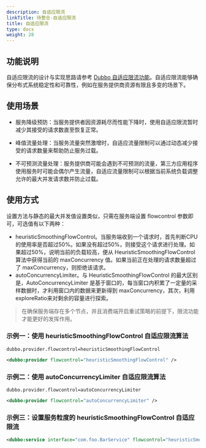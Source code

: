 ```yaml
---
description: 自适应限流
linkTitle: 待整合-自适应限流
title: 自适应限流
type: docs
weight: 28
---
```

## 功能说明
自适应限流的设计与实现思路请参考 [Dubbo 自适应限流功能](../../../../../reference/proposals/heuristic-flow-control/)。自适应限流能够确保分布式系统稳定性和可靠性，例如在服务提供商资源有限且多变的场景下。

## 使用场景
- 服务降级预防：当服务提供者因资源耗尽而性能下降时，使用自适应限流暂时减少其接受的请求数直至恢复正常。

- 峰值流量处理：当服务流量突然激增时，自适应流量限制可以通过动态减少接受的请求数量来帮助防止服务过载。

- 不可预测流量处理：服务提供商可能会遇到不可预测的流量，第三方应用程序使用服务时可能会偶尔产生流量，自适应流量限制可以根据当前系统负载调整允许的最大并发请求数并防止过载。

## 使用方式

设置方法与静态的最大并发值设置类似，只需在服务端设置 flowcontrol 参数即可，可选值有以下两种：
* heuristicSmoothingFlowControl。当服务端收到一个请求时，首先判断CPU的使用率是否超过50%。如果没有超过50%，则接受这个请求进行处理。如果超过50%，说明当前的负载较高，便从 HeuristicSmoothingFlowControl 算法中获得当前的 maxConcurrency 值。如果当前正在处理的请求数量超过了 maxConcurrency，则拒绝该请求。
* autoConcurrencyLimiter。与 HeuristicSmoothingFlowControl 的最大区别是，AutoConcurrencyLimiter 是基于窗口的，每当窗口内积累了一定量的采样数据时，才利用窗口内的数据来更新得到 maxConcurrency，其次，利用exploreRatio来对剩余的容量进行探索。

> 在确保服务端存在多个节点，并且消费端开启重试策略的前提下，限流功能才能更好的发挥作用。

### 示例一：使用 heuristicSmoothingFlowControl 自适应限流算法

```properties
dubbo.provider.flowcontrol=heuristicSmoothingFlowControl
```

```xml
<dubbo:provider flowcontrol="heuristicSmoothingFlowControl" />
```

### 示例二：使用 autoConcurrencyLimiter 自适应限流算法
```properties
dubbo.provider.flowcontrol=autoConcurrencyLimiter
```

```xml
<dubbo:provider flowcontrol="autoConcurrencyLimiter" />
```

### 示例三：设置服务粒度的 heuristicSmoothingFlowControl 自适应限流

```xml
<dubbo:service interface="com.foo.BarService" flowcontrol="heuristicSmoothingFlowControl" />
```

